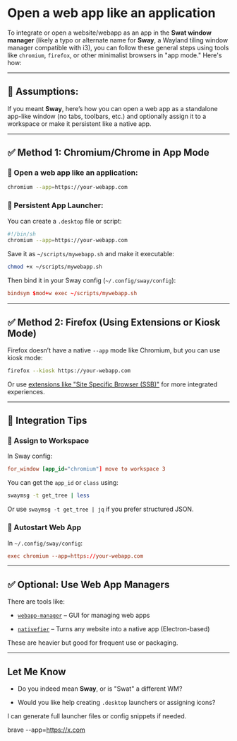 # Open a web app like an application

To integrate or open a website/webapp as an app in the **Swat window manager** (likely a typo or alternate name for **Sway**, a Wayland tiling window manager compatible with i3), you can follow these general steps using tools like `chromium`, `firefox`, or other minimalist browsers in "app mode." Here's how:

---

## 🧭 Assumptions:

If you meant **Sway**, here’s how you can open a web app as a standalone app-like window (no tabs, toolbars, etc.) and optionally assign it to a workspace or make it persistent like a native app.

---

## ✅ Method 1: Chromium/Chrome in App Mode

### 📌 Open a web app like an application:

```sh
chromium --app=https://your-webapp.com
```

### 🔁 Persistent App Launcher:

You can create a `.desktop` file or script:

```sh
#!/bin/sh
chromium --app=https://your-webapp.com
```

Save it as `~/scripts/mywebapp.sh` and make it executable:

```sh
chmod +x ~/scripts/mywebapp.sh
```

Then bind it in your Sway config (`~/.config/sway/config`):

```conf
bindsym $mod+w exec ~/scripts/mywebapp.sh
```

---

## ✅ Method 2: Firefox (Using Extensions or Kiosk Mode)

Firefox doesn’t have a native `--app` mode like Chromium, but you can use kiosk mode:

```sh
firefox --kiosk https://your-webapp.com
```

Or use [extensions like "Site Specific Browser (SSB)"](https://addons.mozilla.org/en-US/firefox/addon/webapp-mode/) for more integrated experiences.

---

## 🧩 Integration Tips

### 🎯 Assign to Workspace

In Sway config:

```conf
for_window [app_id="chromium"] move to workspace 3
```

You can get the `app_id` or `class` using:

```sh
swaymsg -t get_tree | less
```

Or use `swaymsg -t get_tree | jq` if you prefer structured JSON.

### 🌄 Autostart Web App

In `~/.config/sway/config`:

```conf
exec chromium --app=https://your-webapp.com
```

---

## ✅ Optional: Use Web App Managers

There are tools like:

- [`webapp-manager`](https://github.com/linuxmint/webapp-manager) – GUI for managing web apps
    
- [`nativefier`](https://github.com/nativefier/nativefier) – Turns any website into a native app (Electron-based)
    

These are heavier but good for frequent use or packaging.

---

## Let Me Know

- Do you indeed mean **Sway**, or is "Swat" a different WM?
    
- Would you like help creating `.desktop` launchers or assigning icons?
    

I can generate full launcher files or config snippets if needed.

 brave --app=https://x.com
##